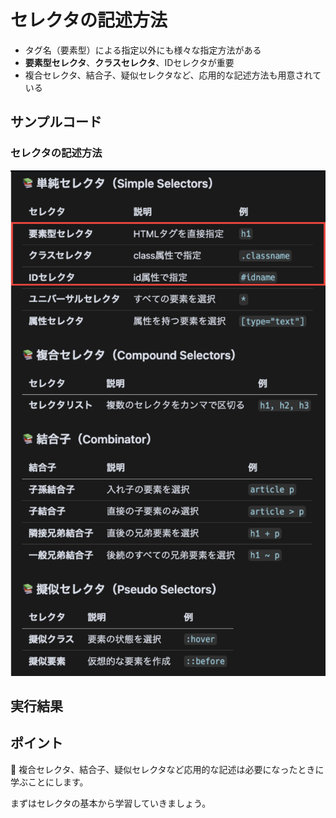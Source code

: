 # セレクタの記述方法

+ タグ名（要素型）による指定以外にも様々な指定方法がある
+ **要素型セレクタ**、**クラスセレクタ**、IDセレクタが重要
+ 複合セレクタ、結合子、疑似セレクタなど、応用的な記述方法も用意されている

## サンプルコード

### セレクタの記述方法

![](https://raw.githubusercontent.com/murayama333/md2slide/refs/heads/main/md/css/part2/img/02.png)

## 実行結果

## ポイント

💬 複合セレクタ、結合子、疑似セレクタなど応用的な記述は必要になったときに学ぶことにします。

まずはセレクタの基本から学習していきましょう。
